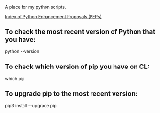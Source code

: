 A place for my python scripts.


[Index of Python Enhancement Proposals (PEPs)](https://www.python.org/dev/peps/)


## To check the most recent version of Python that you have:

python --version

## To check which version of pip you have on CL:

which pip

## To upgrade pip to the most recent version:

pip3 install --upgrade pip
